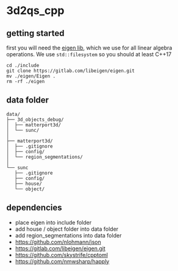 # 3d2qs_cpp

## getting started
first you will need the [eigen lib](http://eigen.tuxfamily.org/index.php?title=Main_Page), which we use for all linear algebra operations.
We use `std::filesystem` so you should at least C++17

```shell
cd ./include
git clone https://gitlab.com/libeigen/eigen.git
mv ./eigen/Eigen .
rm -rf ./eigen
```

## data folder
```
data/
├── 3d_objects_debug/
│  ├── matterport3d/
│  └── sunc/
│ 
├── matterport3d/
│  ├── .gitignore
│  ├── config/
│  └── region_segmentations/
│ 
└── sunc
   ├── .gitignore
   ├── config/
   ├── house/
   └── object/
```

## dependencies
- place eigen into include folder 
- add house / object folder into data folder
- add region_segmentations into data folder
- https://github.com/nlohmann/json
- https://gitlab.com/libeigen/eigen.git
- https://github.com/skystrife/cpptoml
- https://github.com/nmwsharp/happly
